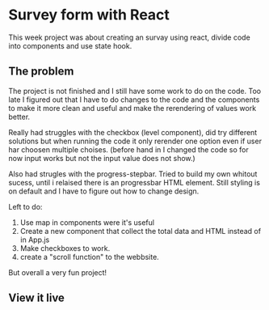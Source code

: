 # Survey form with React

This week project was about creating an survay using react, divide code into components and use state hook. 

## The problem
The project is not finished and I still have some work to do on the code. Too late I figured out that I have to do changes to the code and the components to make it more clean and useful  and make the rerendering of values work better.

Really had struggles with the checkbox (level component), did try different solutions but when running the code it only rerender one option even if user har choosen multiple choises. (before hand in I changed the code so for now input works but not the input value does not show.)

Also had strugles with the progress-stepbar. Tried to build my own whitout sucess, until i relaised there is an progressbar HTML element. Still styling is on default and I have to figure out how to change design. 

Left to do:
1. Use map in components were it's useful
2. Create a new component that collect the total data and HTML instead of in App.js
3. Make checkboxes to work.
4. create a "scroll function" to the webbsite. 

But overall a very fun project!

## View it live




